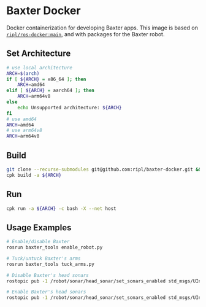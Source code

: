 # Baxter Docker

Docker containerization for developing Baxter apps. This image is based on [`ripl/ros-docker:main`](https://github.com/ripl/ros-docker), and with packages for the Baxter robot.

## Set Architecture

```bash
# use local architecture
ARCH=$(arch)
if [ ${ARCH} = x86_64 ]; then
    ARCH=amd64
elif [ ${ARCH} = aarch64 ]; then
    ARCH=arm64v8
else
    echo Unsupported architecture: ${ARCH}
fi
# use amd64
ARCH=amd64
# use arm64v8
ARCH=arm64v8
```

## Build

```bash
git clone --recurse-submodules git@github.com:ripl/baxter-docker.git && cd baxter-docker/
cpk build -a ${ARCH}
```

## Run

```bash
cpk run -a ${ARCH} -c bash -X --net host
```

## Usage Examples

```bash
# Enable/disable Baxter
rosrun baxter_tools enable_robot.py

# Tuck/untuck Baxter's arms
rosrun baxter_tools tuck_arms.py

# Disable Baxter's head sonars
rostopic pub -1 /robot/sonar/head_sonar/set_sonars_enabled std_msgs/UInt16 0

# Enable Baxter's head sonars
rostopic pub -1 /robot/sonar/head_sonar/set_sonars_enabled std_msgs/UInt16 4095
```
